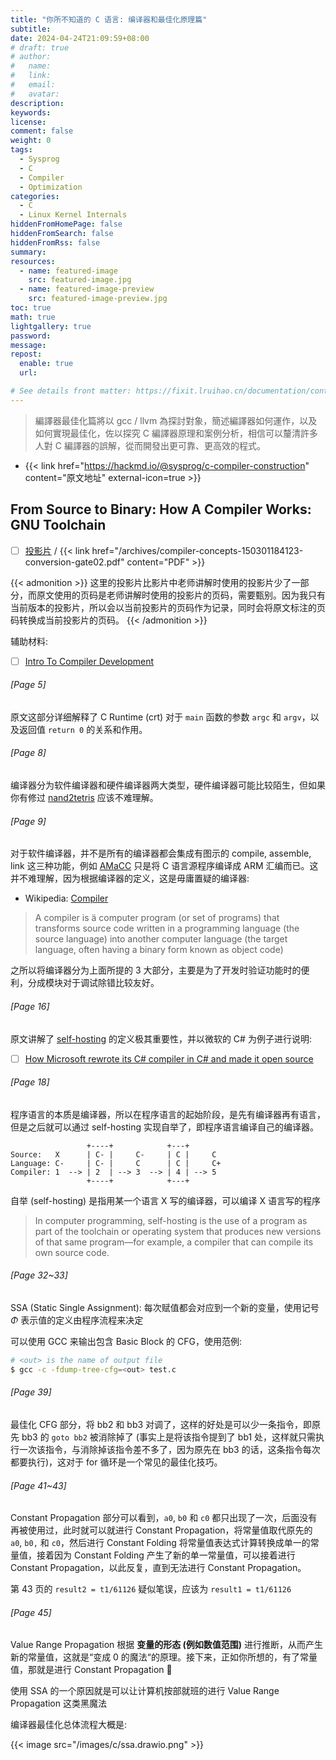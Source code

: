 ```yaml
---
title: "你所不知道的 C 语言: 编译器和最佳化原理篇"
subtitle:
date: 2024-04-24T21:09:59+08:00
# draft: true
# author:
#   name:
#   link:
#   email:
#   avatar:
description:
keywords:
license:
comment: false
weight: 0
tags:
  - Sysprog
  - C
  - Compiler
  - Optimization
categories:
  - C
  - Linux Kernel Internals
hiddenFromHomePage: false
hiddenFromSearch: false
hiddenFromRss: false
summary:
resources:
  - name: featured-image
    src: featured-image.jpg
  - name: featured-image-preview
    src: featured-image-preview.jpg
toc: true
math: true
lightgallery: true
password:
message:
repost:
  enable: true
  url:

# See details front matter: https://fixit.lruihao.cn/documentation/content-management/introduction/#front-matter
---
```


> 編譯器最佳化篇將以 gcc / llvm 為探討對象，簡述編譯器如何運作，以及如何實現最佳化，佐以探究 C 編譯器原理和案例分析，相信可以釐清許多人對 C 編譯器的誤解，從而開發出更可靠、更高效的程式。

<!--more-->

- {{< link href="https://hackmd.io/@sysprog/c-compiler-construction" content="原文地址" external-icon=true >}}

## From Source to Binary: How A Compiler Works: GNU Toolchain

- [ ] [投影片](http://www.slideshare.net/jserv/how-a-compiler-works-gnu-toolchain)
/ {{< link href="/archives/compiler-concepts-150301184123-conversion-gate02.pdf" content="PDF" >}}

{{< admonition >}}
这里的投影片比影片中老师讲解时使用的投影片少了一部分，而原文使用的页码是老师讲解时使用的投影片的页码，需要甄别。因为我只有当前版本的投影片，所以会以当前投影片的页码作为记录，同时会将原文标注的页码转换成当前投影片的页码。
{{< /admonition >}}

辅助材料:
- [ ] [Intro To Compiler Development](https://slide.logan.tw/compiler-intro/#/)

###### [Page 5]

原文这部分详细解释了 C Runtime (crt) 对于 `main` 函数的参数 `argc` 和 `argv`，以及返回值 `return 0` 的关系和作用。

###### [Page 8]

编译器分为软件编译器和硬件编译器两大类型，硬件编译器可能比较陌生，但如果你有修过 [nand2tetris](https://www.nand2tetris.org/) 应该不难理解。

###### [Page 9]

对于软件编译器，并不是所有的编译器都会集成有图示的 compile, assemble, link 这三种功能，例如 [AMaCC](https://github.com/jserv/amacc) 只是将 C 语言源程序编译成 ARM 汇编而已。这并不难理解，因为根据编译器的定义，这是毋庸置疑的编译器:

- Wikipedia: [Compiler](https://en.wikipedia.org/wiki/Compiler)
> A compiler is ä computer program (or set of programs) that transforms source code written in a programming language (the source language) into another computer language (the target language, often having a binary form known as object code)

之所以将编译器分为上面所提的 3 大部分，主要是为了开发时验证功能时的便利，分成模块对于调试除错比较友好。

###### [Page 16]

原文讲解了 [self-hosting](https://en.wikipedia.org/wiki/Self-hosting) 的定义极其重要性，并以微软的 C# 为例子进行说明:
- [ ] [How Microsoft rewrote its C# compiler in C# and made it open source](https://medium.com/microsoft-open-source-stories/how-microsoft-rewrote-its-c-compiler-in-c-and-made-it-open-source-4ebed5646f98)

###### [Page 18]

程序语言的本质是编译器，所以在程序语言的起始阶段，是先有编译器再有语言，但是之后就可以通过 self-hosting 实现自举了，即程序语言编译自己的编译器。

```
                 +----+            +---+
Source:   X      | C- |     C-     | C |     C 
Language: C-     | C- |     C      | C |     C+
Compiler: 1  --> | 2  | --> 3  --> | 4 | --> 5 
                 +----+            +---+
```

自举 (self-hosting) 是指用某一个语言 X 写的编译器，可以编译 X 语言写的程序
> In computer programming, self-hosting is the use of a program as part of the toolchain or operating system that produces new versions of that same program—for example, a compiler that can compile its own source code. 

###### [Page 32~33]

SSA (Static Single Assignment): 每次赋值都会对应到一个新的变量，使用记号 $\Phi$ 表示值的定义由程序流程来决定

可以使用 GCC 来输出包含 Basic Block 的 CFG，使用范例:
```bash
# <out> is the name of output file
$ gcc -c -fdump-tree-cfg=<out> test.c
```

###### [Page 39]

最佳化 CFG 部分，将 bb2 和 bb3 对调了，这样的好处是可以少一条指令，即原先 bb3 的 `goto bb2` 被消除掉了 (事实上是将该指令提到了 bb1 处，这样就只需执行一次该指令，与消除掉该指令差不多了，因为原先在 bb3 的话，这条指令每次都要执行)，这对于 for 循环是一个常见的最佳化技巧。

###### [Page 41~43]
Constant Propagation 部分可以看到，`a0`, `b0` 和 `c0` 都只出现了一次，后面没有再被使用过，此时就可以就进行 Constant Propagation，将常量值取代原先的 `a0`, `b0,` 和 `c0`，然后进行 Constant Folding 将常量值表达式计算转换成单一的常量值，接着因为 Constant Folding 产生了新的单一常量值，可以接着进行 Constant Propagation，以此反复，直到无法进行 Constant Propagation。

第 43 页的 `result2 = t1/61126` 疑似笔误，应该为 `result1 = t1/61126`

###### [Page 45]

Value Range Propagation 根据 **变量的形态 (例如数值范围)** 进行推断，从而产生新的常量值，这就是“变成 0 的魔法“的原理。接下来，正如你所想的，有了常量值，那就是进行 Constant Propagation :rofl:

使用 SSA 的一个原因就是可以让计算机按部就班的进行 Value Range Propagation 这类黑魔法

编译器最佳化总体流程大概是:

{{< image src="/images/c/ssa.drawio.png" >}}
